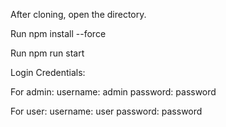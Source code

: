 After cloning, open the directory.

Run npm install --force

Run npm run start

Login Credentials:

For admin:
username: admin
password: password

For user:
username: user
password: password
